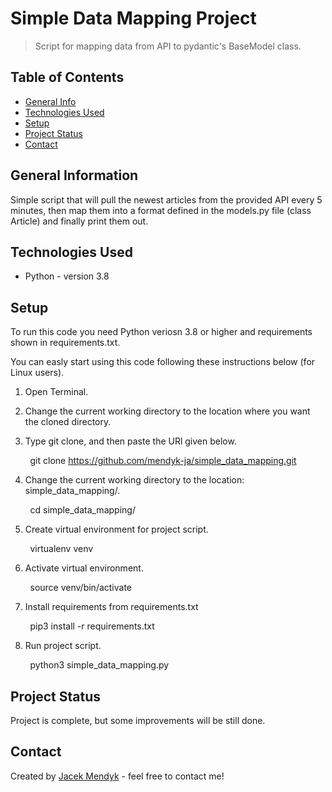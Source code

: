 # Simple Data Mapping Project
> Script for mapping data from API to pydantic's BaseModel class.

<!-- > Live demo [_here_](https://www.example.com). <!-- If you have the project hosted somewhere, include the link here. -->

## Table of Contents
* [General Info](#general-information)
* [Technologies Used](#technologies-used)
* [Setup](#setup)
* [Project Status](#project-status)
* [Contact](#contact)
<!-- * [License](#license) -->


## General Information
Simple script that will pull the newest articles from the provided API every 5 minutes,
then map them into a format defined in the models.py file (class Article)
and finally print them out. 


## Technologies Used
- Python - version 3.8


## Setup

To run this code you need Python veriosn 3.8 or higher and requirements shown in requirements.txt. 

You can easly start using this code following these instructions below (for Linux users).


1. Open Terminal.

2. Change the current working directory to the location where you want the cloned directory.

3. Type git clone, and then paste the URl given below.

 &nbsp; &nbsp; &nbsp; &nbsp; git clone https://github.com/mendyk-ja/simple_data_mapping.git
 
4. Change the current working directory to the location: simple_data_mapping/.

 &nbsp; &nbsp; &nbsp; &nbsp; cd simple_data_mapping/

5. Create virtual environment for project script.
 
 &nbsp; &nbsp; &nbsp; &nbsp; virtualenv venv 
 
6. Activate virtual environment.
 
 &nbsp; &nbsp; &nbsp; &nbsp; source venv/bin/activate
 
7. Install requirements from requirements.txt
 
 &nbsp; &nbsp; &nbsp; &nbsp; pip3 install -r requirements.txt
 
8. Run project script.
 
 &nbsp; &nbsp; &nbsp; &nbsp; python3 simple_data_mapping.py

## Project Status
Project is complete, but some improvements will be still done.

## Contact
Created by [Jacek Mendyk](https://www.linkedin.com/in/jacekmendyk/) - feel free to contact me!


<!-- Optional -->
<!-- ## License -->
<!-- This project is open source and available under the [... License](). -->

<!-- You don't have to include all sections - just the one's relevant to your project -->
